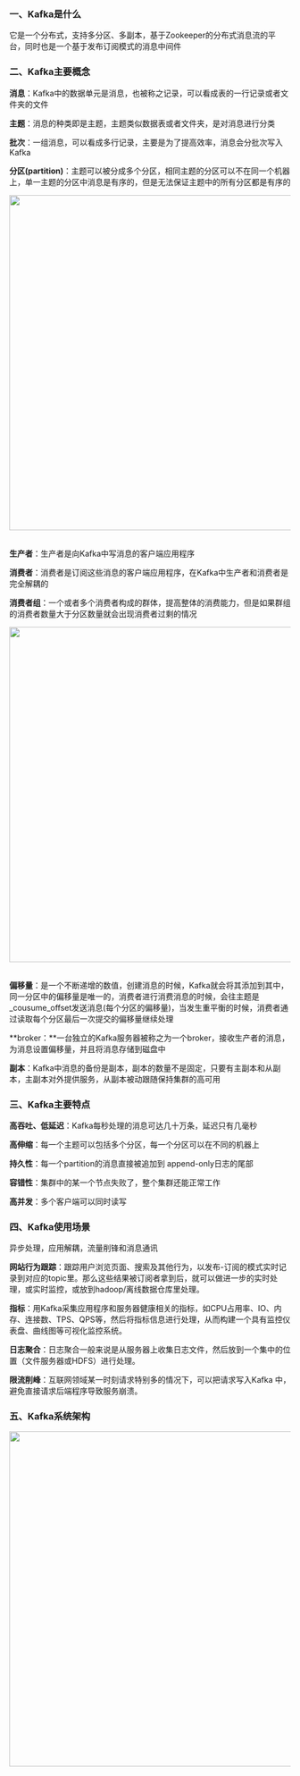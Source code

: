 ### 一、Kafka是什么

它是一个分布式，支持多分区、多副本，基于Zookeeper的分布式消息流的平台，同时也是一个基于发布订阅模式的消息中间件

### 二、Kafka主要概念

**消息**：Kafka中的数据单元是消息，也被称之记录，可以看成表的一行记录或者文件夹的文件

**主题**：消息的种类即是主题，主题类似数据表或者文件夹，是对消息进行分类

**批次**：一组消息，可以看成多行记录，主要是为了提高效率，消息会分批次写入Kafka

**分区(partition)**：主题可以被分成多个分区，相同主题的分区可以不在同一个机器上，单一主题的分区中消息是有序的，但是无法保证主题中的所有分区都是有序的

<div align="center">  <img src="https://i.bmp.ovh/imgs/2021/06/de2c94aee42184f7.png" width="600"/> </div><br>

**生产者**：生产者是向Kafka中写消息的客户端应用程序

**消费者**：消费者是订阅这些消息的客户端应用程序，在Kafka中生产者和消费者是完全解耦的

**消费者组**：一个或者多个消费者构成的群体，提高整体的消费能力，但是如果群组的消费者数量大于分区数量就会出现消费者过剩的情况

<div align="center">  <img src="https://i.bmp.ovh/imgs/2021/06/491325c162d55794.png" width="600"/> </div><br>

**偏移量**：是一个不断递增的数值，创建消息的时候，Kafka就会将其添加到其中，同一分区中的偏移量是唯一的，消费者进行消费消息的时候，会往主题是_cousume_offset发送消息(每个分区的偏移量)，当发生重平衡的时候，消费者通过读取每个分区最后一次提交的偏移量继续处理

**broker：**一台独立的Kafka服务器被称之为一个broker，接收生产者的消息，为消息设置偏移量，并且将消息存储到磁盘中

**副本**：Kafka中消息的备份是副本，副本的数量不是固定，只要有主副本和从副本，主副本对外提供服务，从副本被动跟随保持集群的高可用

### 三、Kafka主要特点

**高吞吐、低延迟**：Kafka每秒处理的消息可达几十万条，延迟只有几毫秒

**高伸缩**：每一个主题可以包括多个分区，每一个分区可以在不同的机器上

**持久性**：每一个partition的消息直接被追加到 append-only日志的尾部

**容错性**：集群中的某一个节点失败了，整个集群还能正常工作

**高并发**：多个客户端可以同时读写

### 四、Kafka使用场景

异步处理，应用解耦，流量削锋和消息通讯

**网站行为跟踪**：跟踪用户浏览页面、搜索及其他行为，以发布-订阅的模式实时记录到对应的topic里。那么这些结果被订阅者拿到后，就可以做进一步的实时处理，或实时监控，或放到hadoop/离线数据仓库里处理。

**指标**：用Kafka采集应用程序和服务器健康相关的指标，如CPU占用率、IO、内存、连接数、TPS、QPS等，然后将指标信息进行处理，从而构建一个具有监控仪表盘、曲线图等可视化监控系统。

**日志聚合**：日志聚合一般来说是从服务器上收集日志文件，然后放到一个集中的位置（文件服务器或HDFS）进行处理。

**限流削峰**：互联网领域某一时刻请求特别多的情况下，可以把请求写入Kafka 中，避免直接请求后端程序导致服务崩溃。

### 五、Kafka系统架构

<div align="center">  <img src="https://i.bmp.ovh/imgs/2021/06/82981c8336426e12.png" width="600"/> </div><br>

